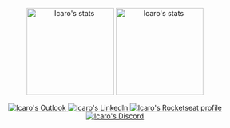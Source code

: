 <p align="center">
  <span>
    <img src="https://github-readme-stats.vercel.app/api?username=icarolettieri&show_icons=true&theme=dracula" alt="Icaro's stats" height=175 />
  </span>
  <span>
    <img src="https://github-readme-stats.vercel.app/api/top-langs?username=icarolettieri&layout=compact&show_icons=true&theme=dracula" alt="Icaro's stats" height=175 />
  </span>
</p>

<p align="center">
  <a href="mailto:icaro_lettieri@live.com">
    <img src="https://img.shields.io/badge/-Outlook-c14438?style=flat-square&logo=Microsoft%20Outlook&logoColor=3f72af&color=112d4e&link=mailto:icaro_lettieri@live.com" alt="Icaro's Outlook" />
  </a>
  <a href="https://www.linkedin.com/in/icaro-lettieri/">
    <img src="https://img.shields.io/badge/-LinkedIn-6633cc?style=flat-square&logo=Linkedin&logoColor=3f72af&color=112d4e&link=https://www.linkedin.com/in/icaro-lettieri/" alt="Icaro's LinkedIn" />
  </a>
  <a href="https://app.rocketseat.com.br/me/icaro-pereira-1570326799">
    <img src="https://img.shields.io/badge/-RocketSeat-6633cc?style=flat-square&logo=React&logoColor=3f72af&color=112d4e&link=https://app.rocketseat.com.br/me/icaro-pereira-1570326799" alt="Icaro's Rocketseat profile" />
  </a>
  <a href="https://discord.gg/icarolettieri#1829">
    <img src="https://img.shields.io/badge/-Discord-6633cc?style=flat-square&logo=Discord&logoColor=3f72af&color=112d4e&link=https://discord.gg/icarolettieri#1829" alt="Icaro's Discord" />
  </a>
</p>
